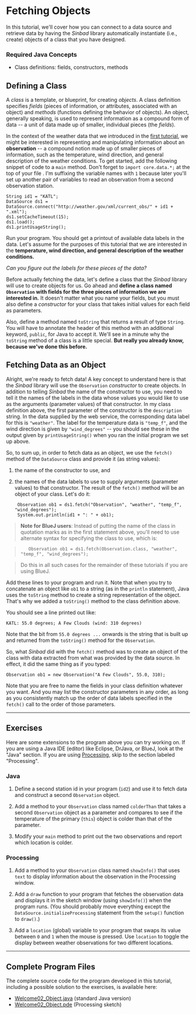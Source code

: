 # Fetching Objects

In this tutorial, we'll cover how you can connect to a data source and retrieve data by having the *Sinbad* library automatically instantiate (i.e., create) objects of a class that you have designed.

### Required Java Concepts

* Class definitions: fields, constructors, methods


## Defining a Class

A _class_ is a template, or blueprint, for creating _objects_. A class definition specifies _fields_ (pieces of information, or attributes, associated with an object) and _methods_ (functions defining the behavior of objects). An object, generally speaking, is used to represent  information as a compound form of data -- a unit of data made up of smaller, individual pieces (the _fields_).

In the context of the weather data that we introduced in the [first tutorial](welcome01.md), we might be interested in representing and manipulating information about an **observation** -- a compound notion made up of smaller pieces of information, such as the temperature, wind direction, and general description of the weather conditions. To get started, add the following snippet of code to a `main` method. Don't forget to `import core.data.*;` at the top of your file . I'm suffixing the variable names with `1` because later you'll set up another pair of variables to read an observation from a second observation station.


    String id1 = "KATL";
    DataSource ds1 = DataSource.connect("http://weather.gov/xml/current_obs/" + id1 + ".xml"); 
    ds1.setCacheTimeout(15);  
    ds1.load();
    ds1.printUsageString();

Run your program. You should get a printout of available data labels in the data. Let's assume for the purposes of this tutorial that we are interested in the **temperature, wind direction, and general description of the weather conditions.** 

_Can you figure out the labels for these pieces of the data?_

Before actually fetching the data, let's define a class that the *Sinbad* library will use to create objects for us. Go ahead and **define a class named `Observation` with fields for the three pieces of information we are interested in.** It doesn't matter what you name your fields, but you must also define a _constructor_ for your class that takes initial values for each field as parameters.

Also, define a method named `toString` that returns a result of type `String`. You will have to annotate the header of this method with an additional keyword, `public`, for Java to accept it. We'll see in a minute why the `toString` method of a class is a little special. **But really you already know, because we've done this before.**


## Fetching Data as an Object

Alright, we're ready to fetch data! A key concept to understand here is that the *Sinbad* library will use the `Observation` _constructor_ to create objects. In addition to telling *Sinbad* the name of the constructor to use, you need to tell it the names of the labels in the data whose values you would like to use as the arguments (parameter values) of that constructor. In my class definition above, the first parameter of the constructor is the `description` string. In the data supplied by the web service, the corresponding data label for this is `"weather"`. The label for the temperature data is `"temp_f"`, and the wind direction is given by `"wind_degrees"` -- you should see these in the output given by `printUsageString()` when you ran the initial program we set up above.

So, to sum up, in order to fetch data as an object, we use the `fetch()` method of the `DataSource` class and provide it (as string values):

1. the name of the constructor to use, and 
2. the names of the data labels to use to supply arguments (parameter values) to that constructor. The result of the `fetch()` method will be an object of your class. Let's do it:

        Observation ob1 = ds1.fetch("Observation", "weather", "temp_f", "wind_degrees");    
        System.out.println(id1 + ": " + ob1);

> **Note for BlueJ users**: Instead of putting the name of the class in quotation marks as in the first statement above, you'll need to use alternate syntax for specifying the class to use, which is:

>        Observation ob1 = ds1.fetch(Observation.class, "weather", "temp_f", "wind_degrees");    

> Do this in all such cases for the remainder of these tutorials if you are using BlueJ.


Add these lines to your program and run it. Note that when you try to concatenate an object like `ob1` to a string (as in the `println` statement), Java uses the `toString` method to create a string representation of the object. That's why we added a `toString()` method to the class definition above. 

You should see a line printed out like:

````
KATL: 55.0 degrees; A Few Clouds (wind: 310 degrees)
````

Note that the bit from `55.0 degrees ...` onwards is the string that is built up and returned from the `toString()` method for the `Observation`.

So, what *Sinbad* did with the `fetch()` method was to create an object of the class with data extracted from what was provided by the data source. In effect, it did the same thing as if you typed:

    Observation ob1 = new Observation("A Few Clouds", 55.0, 310);

Note that you are free to name the fields in your class definition whatever you want. And you may list the constructor parameters in any order, as long as you consistently match up the order of data labels specified in the `fetch()` call to the order of those parameters. 


----

## Exercises

Here are some extensions to the program above you can try working on. If you are using a Java IDE (editor) like Eclipse, DrJava, or BlueJ, look at the "Java" section. If you are using [Processing](http://processing.org), skip to the section labeled "Processing".

### Java

1. Define a second station id in your program (`id2`) and use it to fetch data and construct a second `Observation` object. 

2. Add a method to your `Observation` class named `colderThan` that takes a second `Observation` object as a parameter and compares to see if the temperature of the primary (`this`) object is colder than that of the parameter.

3. Modify your `main` method to print out the two observations and report which location is colder. 



### Processing

1. Add a method to your `Observation` class named `showInfo()`  that uses `text` to display information about the observation in the Processing window.

2. Add a `draw` function to your program that fetches the observation data and displays it in the sketch window (using `showInfo()`) when the program runs. (You should probably move everything except the `DataSource.initializeProcessing` statement from the `setup()` function to `draw()`.)

3. Add a `location` (global) variable to your program that swaps its value between `0` and `1` when the mouse is pressed. Use `location` to toggle the display between weather observations for two different locations. 





----

## Complete Program Files

The complete source code for the program developed in this tutorial, including a possible solution to the exercises, is available here:

* [Welcome02_Object.java](https://github.com/berry-cs/sinbad/raw/master/tutorials/java/Welcome02_Object.java) (standard Java version)
* [Welcome02_Object.pde](https://github.com/berry-cs/sinbad/raw/master/tutorials/java/Welcome02_Object/Welcome02_Object.pde) (Processing sketch)
